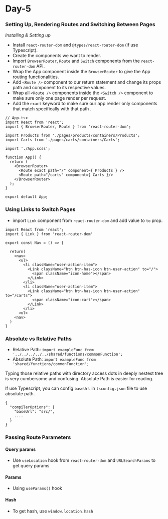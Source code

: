 # Day-5

### Setting Up, Rendering Routes and Switching Between Pages

*Installing & Setting up*

- Install `react-router-dom` and `@types/react-router-dom` (if use Typescript).
- Create the components we want to render.
- Import `BrowserRouter`, `Route` and `Switch` components from the `react-router-dom` API.
- Wrap the App component inside the `BrowserRouter` to give the App routing functionalities.
- Add `<Route />` component to our return statement and change its props path and component to its respective values.
- Wrap all `<Route />` components inside the `<Switch />` component to make sure only one page render per request.
- Add the `exact` keyword to make sure our app render only components that match specifically with that path .


```
// App.tsx
import React from 'react';
import { BrowserRouter, Route } from 'react-router-dom';

import Products from './pages/products/containers/Products';
import Carts from './pages/carts/containers/Carts';

import './App.scss';

function App() {
  return (
    <BrowserRouter>
      <Route exact path="/" component={ Products } />
      <Route path="/carts" component={ Carts }/>
    </BrowserRouter>
  );
}

export default App;

```

### Using Links to Switch Pages

- import `Link` component from `react-router-dom` and add value to `to` prop.

```
import React from 'react';
import { Link } from 'react-router-dom'

export const Nav = () => {

  return(
    <nav>
      <ul>
        <li className="user-action-item">
          <Link className="btn btn-has-icon btn-user-action" to="/">
            <span className="icon-home"></span>
          </Link>
        </li>
        <li className="user-action-item">
          <Link className="btn btn-has-icon btn-user-action" to="/carts">
            <span className="icon-cart"></span>
          </Link>
        </li>
      <ul>
    <nav>
  )
}
```

### Absolute vs Relative Paths

- Relative Path: `import exampleFunc from '../../../../../shared/functions/commonFunction';`
- Absolute Path: `import exampleFunc from 'shared/functions/commonFunction';`

Typing those relative paths with directory access dots in deeply nestest tree is very cumbersome and confusing.
Absolute Path is easier for reading.

If use Typescript, you can config `baseUrl` in `tsconfig.json` file to use absolute path.

```
{
  "compilerOptions": {
    "baseUrl": "src/",
    ....
  }
}
```

### Passing Route Parameters 

#### Query params

- Use `useLocation` hook from `react-router-dom` and `URLSearchParams` to get query params

#### Params

- Using `useParams()` hook

#### Hash

- To get hash, use `window.location.hash`
